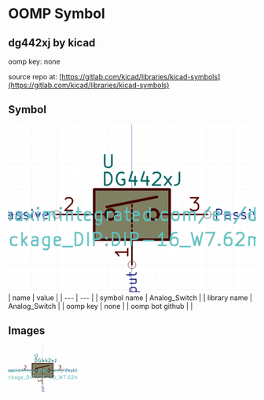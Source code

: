# OOMP Symbol  
## dg442xj  by kicad  
  
oomp key: none  
  
source repo at: [https://gitlab.com/kicad/libraries/kicad-symbols](https://gitlab.com/kicad/libraries/kicad-symbols)  
## Symbol  
  
[![working.png](working_600.png)](working.png)  
| name | value | 
| --- | --- | 
| symbol name | Analog_Switch | 
| library name | Analog_Switch | 
| oomp key | none | 
| oomp bot github |  | 
## Images  
  
[![working.png](working_140.png)](working.png)  
